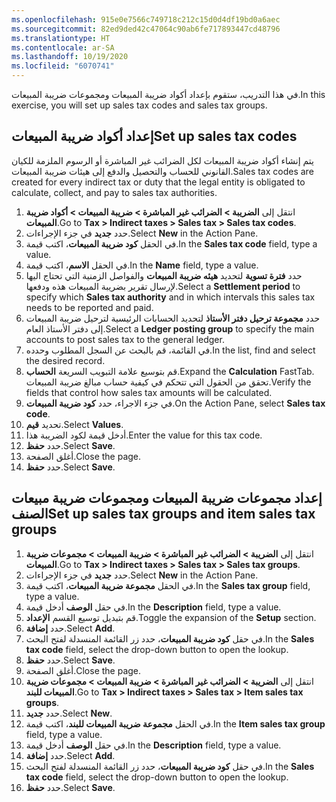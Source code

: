 ```yaml
---
ms.openlocfilehash: 915e0e7566c749718c212c15d0d4df19bd0a6aec
ms.sourcegitcommit: 82ed9ded42c47064c90ab6fe717893447cd48796
ms.translationtype: HT
ms.contentlocale: ar-SA
ms.lasthandoff: 10/19/2020
ms.locfileid: "6070741"
---
```

<span data-ttu-id="1a08d-101">في هذا التدريب، ستقوم بإعداد أكواد ضريبة المبيعات ومجموعات ضريبة المبيعات.</span><span class="sxs-lookup"><span data-stu-id="1a08d-101">In this exercise, you will set up sales tax codes and sales tax groups.</span></span>

## <a name="set-up-sales-tax-codes"></a><span data-ttu-id="1a08d-102">إعداد أكواد ضريبة المبيعات</span><span class="sxs-lookup"><span data-stu-id="1a08d-102">Set up sales tax codes</span></span> 

<span data-ttu-id="1a08d-103">يتم إنشاء أكواد ضريبة المبيعات لكل الضرائب غير المباشرة أو الرسوم الملزمة للكيان القانوني للحساب والتحصيل والدفع إلى هيئات ضريبة المبيعات.</span><span class="sxs-lookup"><span data-stu-id="1a08d-103">Sales tax codes are created for every indirect tax or duty that the legal entity is obligated to calculate, collect, and pay to sales tax authorities.</span></span>

1.  <span data-ttu-id="1a08d-104">انتقل إلى **الضريبة > الضرائب غير المباشرة > ضريبة المبيعات > أكواد ضريبة المبيعات**.</span><span class="sxs-lookup"><span data-stu-id="1a08d-104">Go to **Tax > Indirect taxes > Sales tax > Sales tax codes**.</span></span>
2.  <span data-ttu-id="1a08d-105">حدد **جديد** في جزء الإجراءات.</span><span class="sxs-lookup"><span data-stu-id="1a08d-105">Select **New** in the Action Pane.</span></span>
3.  <span data-ttu-id="1a08d-106">في الحقل **كود ضريبة المبيعات**، اكتب قيمة.</span><span class="sxs-lookup"><span data-stu-id="1a08d-106">In the **Sales tax code** field, type a value.</span></span>
4.  <span data-ttu-id="1a08d-107">في الحقل **الاسم**، اكتب قيمة‎.</span><span class="sxs-lookup"><span data-stu-id="1a08d-107">In the **Name** field, type a value.</span></span>
5.  <span data-ttu-id="1a08d-108">حدد **فترة تسوية** لتحديد **هيئه ضريبة المبيعات** والفواصل الزمنية التي تحتاج اليها لإرسال تقرير بضريبة المبيعات هذه ودفعها.</span><span class="sxs-lookup"><span data-stu-id="1a08d-108">Select a **Settlement period** to specify which **Sales tax authority** and in which intervals this sales tax needs to be reported and paid.</span></span>
6.  <span data-ttu-id="1a08d-109">حدد **مجموعة ترحيل دفتر الأستاذ** لتحديد الحسابات الرئيسية لترحيل ضريبة المبيعات إلى دفتر الأستاذ العام.</span><span class="sxs-lookup"><span data-stu-id="1a08d-109">Select a **Ledger posting group** to specify the main accounts to post sales tax to the general ledger.</span></span>
7.  <span data-ttu-id="1a08d-110">في القائمة، قم بالبحث عن السجل المطلوب وحدده.</span><span class="sxs-lookup"><span data-stu-id="1a08d-110">In the list, find and select the desired record.</span></span>
8.  <span data-ttu-id="1a08d-111">قم بتوسيع علامة التبويب السريعة **الحساب**.</span><span class="sxs-lookup"><span data-stu-id="1a08d-111">Expand the **Calculation** FastTab.</span></span> <span data-ttu-id="1a08d-112">تحقق من الحقول التي تتحكم في كيفية حساب مبالغ ضريبة المبيعات.</span><span class="sxs-lookup"><span data-stu-id="1a08d-112">Verify the fields that control how sales tax amounts will be calculated.</span></span>
9.  <span data-ttu-id="1a08d-113">في جزء الاجراء، حدد **كود ضريبة المبيعات**.</span><span class="sxs-lookup"><span data-stu-id="1a08d-113">On the Action Pane, select **Sales tax code**.</span></span>
10. <span data-ttu-id="1a08d-114">تحديد **قيم**.</span><span class="sxs-lookup"><span data-stu-id="1a08d-114">Select **Values**.</span></span>
11. <span data-ttu-id="1a08d-115">أدخل قيمة لكود الضريبة هذا.</span><span class="sxs-lookup"><span data-stu-id="1a08d-115">Enter the value for this tax code.</span></span>
12. <span data-ttu-id="1a08d-116">حدد **حفظ**.</span><span class="sxs-lookup"><span data-stu-id="1a08d-116">Select **Save**.</span></span>
13. <span data-ttu-id="1a08d-117">أغلق الصفحة.</span><span class="sxs-lookup"><span data-stu-id="1a08d-117">Close the page.</span></span>
14. <span data-ttu-id="1a08d-118">حدد **حفظ**.</span><span class="sxs-lookup"><span data-stu-id="1a08d-118">Select **Save**.</span></span>


## <a name="set-up-sales-tax-groups-and-item-sales-tax-groups"></a><span data-ttu-id="1a08d-119">إعداد مجموعات ضريبة المبيعات ومجموعات ضريبة مبيعات الصنف</span><span class="sxs-lookup"><span data-stu-id="1a08d-119">Set up sales tax groups and item sales tax groups</span></span> 

1.  <span data-ttu-id="1a08d-120">انتقل إلى **الضريبة > الضرائب غير المباشرة > ضريبة المبيعات > مجموعات ضريبة المبيعات**.</span><span class="sxs-lookup"><span data-stu-id="1a08d-120">Go to **Tax > Indirect taxes > Sales tax > Sales tax groups**.</span></span>
2.  <span data-ttu-id="1a08d-121">حدد **جديد** في جزء الإجراءات.</span><span class="sxs-lookup"><span data-stu-id="1a08d-121">Select **New** in the Action Pane.</span></span>
3.  <span data-ttu-id="1a08d-122">في الحقل **مجموعة ضريبة المبيعات**، اكتب قيمة.</span><span class="sxs-lookup"><span data-stu-id="1a08d-122">In the **Sales tax group** field, type a value.</span></span>
4.  <span data-ttu-id="1a08d-123">في حقل **الوصف** أدخل قيمة.</span><span class="sxs-lookup"><span data-stu-id="1a08d-123">In the **Description** field, type a value.</span></span>
5.  <span data-ttu-id="1a08d-124">قم بتبديل توسيع القسم **الإعداد**.</span><span class="sxs-lookup"><span data-stu-id="1a08d-124">Toggle the expansion of the **Setup** section.</span></span>
6.  <span data-ttu-id="1a08d-125">حدد **إضافة**.</span><span class="sxs-lookup"><span data-stu-id="1a08d-125">Select **Add**.</span></span>
7.  <span data-ttu-id="1a08d-126">في حقل **كود ضريبة المبيعات**، حدد زر القائمة المنسدلة لفتح البحث.</span><span class="sxs-lookup"><span data-stu-id="1a08d-126">In the **Sales tax code** field, select the drop-down button to open the lookup.</span></span>
8.  <span data-ttu-id="1a08d-127">حدد **حفظ**.</span><span class="sxs-lookup"><span data-stu-id="1a08d-127">Select **Save**.</span></span>
9.  <span data-ttu-id="1a08d-128">أغلق الصفحة.</span><span class="sxs-lookup"><span data-stu-id="1a08d-128">Close the page.</span></span>
10. <span data-ttu-id="1a08d-129">انتقل إلى **الضريبة > الضرائب غير المباشرة > ضريبة المبيعات > مجموعات ضريبة المبيعات للبند**.</span><span class="sxs-lookup"><span data-stu-id="1a08d-129">Go to **Tax > Indirect taxes > Sales tax > Item sales tax groups**.</span></span>
11. <span data-ttu-id="1a08d-130">حدد **جديد‎**.</span><span class="sxs-lookup"><span data-stu-id="1a08d-130">Select **New**.</span></span>
12. <span data-ttu-id="1a08d-131">في الحقل **مجموعة ضريبة المبيعات للبند**، اكتب قيمة.</span><span class="sxs-lookup"><span data-stu-id="1a08d-131">In the **Item sales tax group** field, type a value.</span></span>
13. <span data-ttu-id="1a08d-132">في حقل **الوصف** أدخل قيمة.</span><span class="sxs-lookup"><span data-stu-id="1a08d-132">In the **Description** field, type a value.</span></span>
14. <span data-ttu-id="1a08d-133">حدد **إضافة**.</span><span class="sxs-lookup"><span data-stu-id="1a08d-133">Select **Add**.</span></span>
15. <span data-ttu-id="1a08d-134">في حقل **كود ضريبة المبيعات**، حدد زر القائمة المنسدلة لفتح البحث.</span><span class="sxs-lookup"><span data-stu-id="1a08d-134">In the **Sales tax code** field, select the drop-down button to open the lookup.</span></span>
16. <span data-ttu-id="1a08d-135">حدد **حفظ**.</span><span class="sxs-lookup"><span data-stu-id="1a08d-135">Select **Save**.</span></span>
